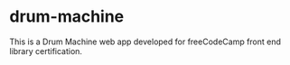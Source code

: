 # drum-machine

This is a Drum Machine web app developed for freeCodeCamp front end library certification.